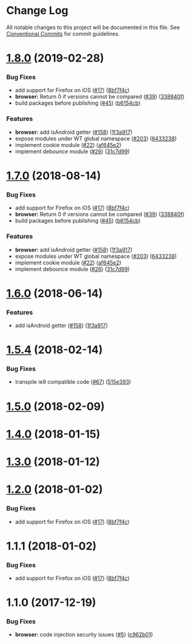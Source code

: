 # Change Log

All notable changes to this project will be documented in this file.
See [Conventional Commits](https://conventionalcommits.org) for commit guidelines.

# [1.8.0](https://github.com/WeTransfer/concorde.js/compare/@wetransfer/concorde-browser@1.1.0...@wetransfer/concorde-browser@1.8.0) (2019-02-28)


### Bug Fixes

* add support for Firefox on iOS ([#17](https://github.com/WeTransfer/concorde.js/issues/17)) ([8bf7f4c](https://github.com/WeTransfer/concorde.js/commit/8bf7f4c))
* **browser:** Return 0 if versions cannot be compared ([#39](https://github.com/WeTransfer/concorde.js/issues/39)) ([338840f](https://github.com/WeTransfer/concorde.js/commit/338840f))
* build packages before publishing ([#45](https://github.com/WeTransfer/concorde.js/issues/45)) ([b6154cb](https://github.com/WeTransfer/concorde.js/commit/b6154cb))


### Features

* **browser:** add isAndroid getter ([#158](https://github.com/WeTransfer/concorde.js/issues/158)) ([1f3a917](https://github.com/WeTransfer/concorde.js/commit/1f3a917))
* expose modules under WT global namespace ([#203](https://github.com/WeTransfer/concorde.js/issues/203)) ([6433238](https://github.com/WeTransfer/concorde.js/commit/6433238))
* implement cookie module ([#22](https://github.com/WeTransfer/concorde.js/issues/22)) ([af645e2](https://github.com/WeTransfer/concorde.js/commit/af645e2))
* implement debounce module ([#26](https://github.com/WeTransfer/concorde.js/issues/26)) ([31c7d99](https://github.com/WeTransfer/concorde.js/commit/31c7d99))





<a name="1.7.0"></a>
# [1.7.0](https://github.com/WeTransfer/concorde.js/compare/@wetransfer/concorde-browser@1.1.0...@wetransfer/concorde-browser@1.7.0) (2018-08-14)


### Bug Fixes

* add support for Firefox on iOS ([#17](https://github.com/WeTransfer/concorde.js/issues/17)) ([8bf7f4c](https://github.com/WeTransfer/concorde.js/commit/8bf7f4c))
* **browser:** Return 0 if versions cannot be compared ([#39](https://github.com/WeTransfer/concorde.js/issues/39)) ([338840f](https://github.com/WeTransfer/concorde.js/commit/338840f))
* build packages before publishing ([#45](https://github.com/WeTransfer/concorde.js/issues/45)) ([b6154cb](https://github.com/WeTransfer/concorde.js/commit/b6154cb))


### Features

* **browser:** add isAndroid getter ([#158](https://github.com/WeTransfer/concorde.js/issues/158)) ([1f3a917](https://github.com/WeTransfer/concorde.js/commit/1f3a917))
* expose modules under WT global namespace ([#203](https://github.com/WeTransfer/concorde.js/issues/203)) ([6433238](https://github.com/WeTransfer/concorde.js/commit/6433238))
* implement cookie module ([#22](https://github.com/WeTransfer/concorde.js/issues/22)) ([af645e2](https://github.com/WeTransfer/concorde.js/commit/af645e2))
* implement debounce module ([#26](https://github.com/WeTransfer/concorde.js/issues/26)) ([31c7d99](https://github.com/WeTransfer/concorde.js/commit/31c7d99))




<a name="1.6.0"></a>
# [1.6.0](https://github.com/WeTransfer/concorde.js/compare/@wetransfer/concorde-browser@1.1.0...@wetransfer/concorde-browser@1.6.0) (2018-06-14)


### Features

* add isAndroid getter ([#158](https://github.com/WeTransfer/concorde.js/issues/158)) ([1f3a917](https://github.com/WeTransfer/concorde.js/commit/1f3a917))


<a name="1.5.4"></a>
# [1.5.4](https://github.com/WeTransfer/concorde.js/compare/@wetransfer/concorde-browser@1.5.0...@wetransfer/concorde-browser@1.5.4) (2018-02-14)

### Bug Fixes

* transpile ie9 compatible code ([#67](https://github.com/WeTransfer/concorde.js/pull/67)) ([515e393](https://github.com/WeTransfer/concorde.js/commit/515e393))

<a name="1.5.0"></a>
# [1.5.0](https://github.com/WeTransfer/concorde.js/compare/@wetransfer/concorde-browser@1.4.0...@wetransfer/concorde-browser@1.5.0) (2018-02-09)

<a name="1.4.0"></a>
# [1.4.0](https://github.com/WeTransfer/concorde.js/compare/@wetransfer/concorde-browser@1.3.0...@wetransfer/concorde-browser@1.4.0) (2018-01-15)

<a name="1.3.0"></a>
# [1.3.0](https://github.com/WeTransfer/concorde.js/compare/@wetransfer/concorde-browser@1.2.0...@wetransfer/concorde-browser@1.3.0) (2018-01-12)


<a name="1.2.0"></a>
# [1.2.0](https://github.com/WeTransfer/concorde.js/compare/@wetransfer/concorde-browser@1.1.0...@wetransfer/concorde-browser@1.2.0) (2018-01-02)


### Bug Fixes

* add support for Firefox on iOS ([#17](https://github.com/WeTransfer/concorde.js/issues/17)) ([8bf7f4c](https://github.com/WeTransfer/concorde.js/commit/8bf7f4c))


<a name="1.1.1"></a>
# 1.1.1 (2018-01-02)

### Bug Fixes

* add support for Firefox on iOS ([#17](https://github.com/WeTransfer/concorde.js/issues/17)) ([8bf7f4c](https://github.com/WeTransfer/concorde.js/commit/8bf7f4c))

<a name="1.1.0"></a>
# 1.1.0 (2017-12-19)

### Bug Fixes

* **browser:** code injection security issues ([#5](https://github.com/WeTransfer/concorde.js/issues/5)) ([c962b01](https://github.com/WeTransfer/concorde.js/commit/c962b01))
